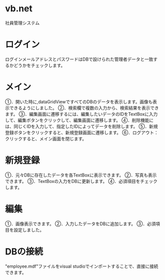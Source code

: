 # vb.net
社員管理システム

# ログイン
ログインメールアドレスとパスワードはDBで設けられた管理者データと一致するかどうかをチェックします。
# メイン
①．開いた時に,dataGridViewですべてのDBのデータを表示します。画像も表示できるようにしました。
②．検索欄で複数の入力から、検索結果を表示できます。
③．編集画面に遷移するには、編集したいデータのIDをTextBoxに入力して、編集ボタンをクリックして、編集画面に遷移します。
④．削除機能には、同じくIDを入力して、指定したIDによってデータを削除します。
⑤．新規登録ボタンをクリックすると、新規登録画面に遷移します。
⑥．ログアウト：クリックすると、メイン画面を閉じます。
# 新規登録
①．元々DBに存在したデータを各TextBoxに表示できます。
②．写真も表示できます。
③．TextBoxの入力をDBに更新します。
④．必須項目をチェックします。
# 編集
①．画像表示できます。
②．入力したデータをDBに追加します。
③．必須項目を設定しました。

# DBの接続
"employee.mdf"ファイルをvisual studioでインポートすることで、直接に接続できます。
